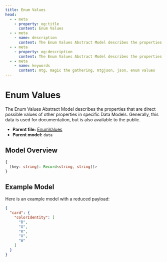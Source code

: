 ```yaml
---
title: Enum Values
head:
  - - meta
    - property: og:title
      content: Enum Values
  - - meta
    - name: description
      content: The Enum Values Abstract Model describes the properties that are direct possible values of other properties in specific Data Models. Generally, this data is used for documentation, but is also available to the public.
  - - meta
    - property: og:description
      content: The Enum Values Abstract Model describes the properties that are direct possible values of other properties in specific Data Models. Generally, this data is used for documentation, but is also available to the public.
  - - meta
    - name: keywords
      content: mtg, magic the gathering, mtgjson, json, enum values
---
```


# Enum Values

The Enum Values Abstract Model describes the properties that are direct possible values of other properties in specific Data Models. Generally, this data is used for documentation, but is also available to the public.

- **Parent file:** [EnumValues](/downloads/all-files/#enumvalues)
- **Parent model:** `data`

## Model Overview

```TypeScript
{
  [key: string]: Record<string, string[]>
}
```

## Example Model

Here is an example model with a reduced payload:

```JSON
{
  "card": {
    "colorIdentity": [
      "B",
      "G",
      "R",
      "U",
      "W"
    ]
  }
}
```
